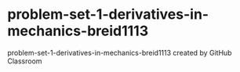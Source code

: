 # problem-set-1-derivatives-in-mechanics-breid1113
problem-set-1-derivatives-in-mechanics-breid1113 created by GitHub Classroom
